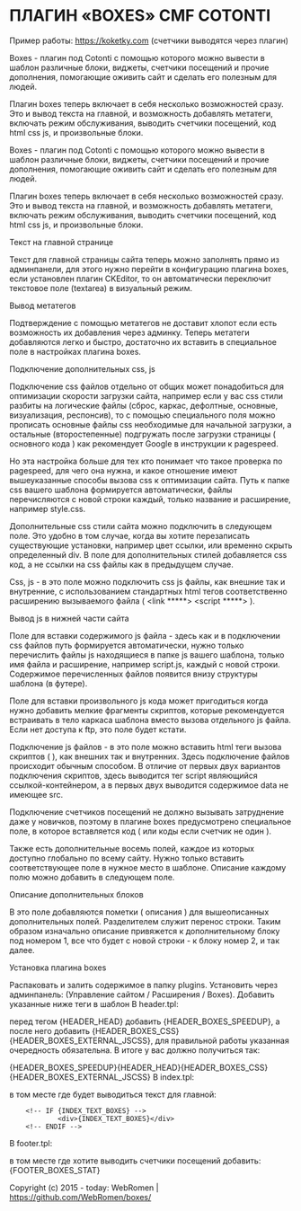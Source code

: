 # ПЛАГИН «BOXES» CMF COTONTI
Пример работы: https://koketky.com (счетчики выводятся через плагин)

<p>Boxes - плагин под Cotonti&nbsp;с помощью которого можно вывести&nbsp;в шаблон различные&nbsp;блоки, виджеты, счетчики&nbsp;посещений и прочие дополнения, помогающие оживить сайт и сделать его полезным для людей.&nbsp;&nbsp;</p>

<p>Плагин boxes&nbsp;теперь&nbsp;включает в себя несколько возможностей сразу. Это и вывод текста на главной, и возможность добавлять метатеги, включать режим обслуживания, выводить счетчики посещений, код html&nbsp;css&nbsp;js, и произвольные блоки.</p>

Boxes - плагин под Cotonti с помощью которого можно вывести в шаблон различные блоки, виджеты, счетчики посещений и прочие дополнения, помогающие оживить сайт и сделать его полезным для людей.  

Плагин boxes теперь включает в себя несколько возможностей сразу. Это и вывод текста на главной, и возможность добавлять метатеги, включать режим обслуживания, выводить счетчики посещений, код html css js, и произвольные блоки.

Текст на главной странице

Текст для главной  страницы сайта теперь можно заполнять прямо из админпанели, для этого нужно перейти в конфигурацию плагина boxes, если установлен плагин CKEditor, то он автоматически переключит текстовое поле (textarea) в визуальный режим.

Вывод метатегов

Подтверждение с помощью метатегов  не доставит хлопот если есть возможность их добавления через админку. Теперь метатеги добавляются легко и быстро, достаточно их вставить в специальное поле в настройках плагина boxes.

Подключение дополнительных css, js

Подключение css файлов отдельно от общих может понадобиться для оптимизации скорости загрузки сайта, например если у вас css стили разбиты на логические файлы (сброс, каркас, дефолтные, основные, визуализация, респонсив), то с помощью специального поля можно прописать основные файлы css необходимые для начальной загрузки, а остальные (второстепенные) подгружать после загрузки страницы ( основного кода ) как рекомендует Google в инструкции к pagespeed.

Но эта настройка больше для тех кто понимает что такое проверка по pagespeed, для чего она нужна, и какое отношение имеют вышеуказанные способы вызова css  к оптимизации сайта. Путь к папке css вашего шаблона формируется автоматически, файлы перечисляются с новой строки каждый, только название и расширение, например style.css.

Дополнительные css стили сайта можно подключить в следующем поле. Это удобно в том случае, когда вы хотите перезаписать существующие установки, например цвет ссылки, или временно скрыть определенный div. В поле для дополнительных стилей добавляется css код, а не ссылки на css файлы как в предыдущем случае. 

Сss, js - в это поле можно подключить css js файлы, как внешние так и внутренние, с использованием стандартных html тегов соответственно расширению вызываемого файла ( <link *****>  <script *****></script> ).

Вывод js в нижней части сайта

Поле для вставки содержимого js файла - здесь как и в подключении css файлов путь формируется автоматически, нужно только перечислить файлы js находящиеся в папке js вашего шаблона, только имя файла и расширение, например script.js, каждый с новой строки. Содержимое перечисленных файлов появится внизу структуры шаблона (в футере).

Поле для вставки произвольного js кода может пригодиться когда нужно добавить мелкие фрагменты скриптов, которые рекомендуется встраивать в тело каркаса шаблона вместо вызова отдельного js файла.  Если нет доступа к ftp, это поле будет кстати.

Подключение js файлов - в это поле можно вставить html теги вызова скриптов ( <script src="***"></script> ), как внешних так и внутренних. Здесь подключение файлов происходит обычным способом. В отличие от первых двух вариантов подключения скриптов, здесь выводится тег script являющийся ссылкой-контейнером, а в первых двух выводится содержимое data не имеющее src.

Подключение счетчиков посещений не должно вызывать затруднение даже у новичков, поэтому в плагине boxes предусмотрено специальное поле, в которое вставляется код ( или коды если счетчик не один ). 

Также есть дополнительные восемь полей, каждое из которых доступно глобально по всему сайту. Нужно только вставить соответствующее поле в нужное место в шаблоне. Описание каждому полю можно добавить в следующем поле.

Описание дополнительных блоков

В это поле добавляются пометки ( описания ) для вышеописанных дополнительных полей. Разделителем служит перенос строки. Таким образом изначально описание привяжется к дополнительному блоку под номером 1, все что будет с новой строки - к блоку номер 2, и так далее.

Установка плагина boxes

Распаковать и залить содержимое в папку plugins.
Установить через админпанель: (Управление сайтом / Расширения / Boxes).
Добавить указанные ниже теги в шаблон
В header.tpl: 

перед тегом {HEADER_HEAD} добавить {HEADER_BOXES_SPEEDUP}, а после него добавить {HEADER_BOXES_CSS}{HEADER_BOXES_EXTERNAL_JSCSS}, для правильной работы указанная очередность обязательна.  В итоге у вас должно получиться так:

{HEADER_BOXES_SPEEDUP}{HEADER_HEAD}{HEADER_BOXES_CSS}{HEADER_BOXES_EXTERNAL_JSCSS}
В index.tpl:

в том месте где будет выводиться текст для главной:

        <!-- IF {INDEX_TEXT_BOXES} -->
                <div>{INDEX_TEXT_BOXES}</div>
        <!-- ENDIF -->
В footer.tpl:

в том месте где хотите выводить счетчики посещений добавить: {FOOTER_BOXES_STAT}

Copyright (c) 2015 - today: WebRomen | https://github.com/WebRomen/boxes/ 
